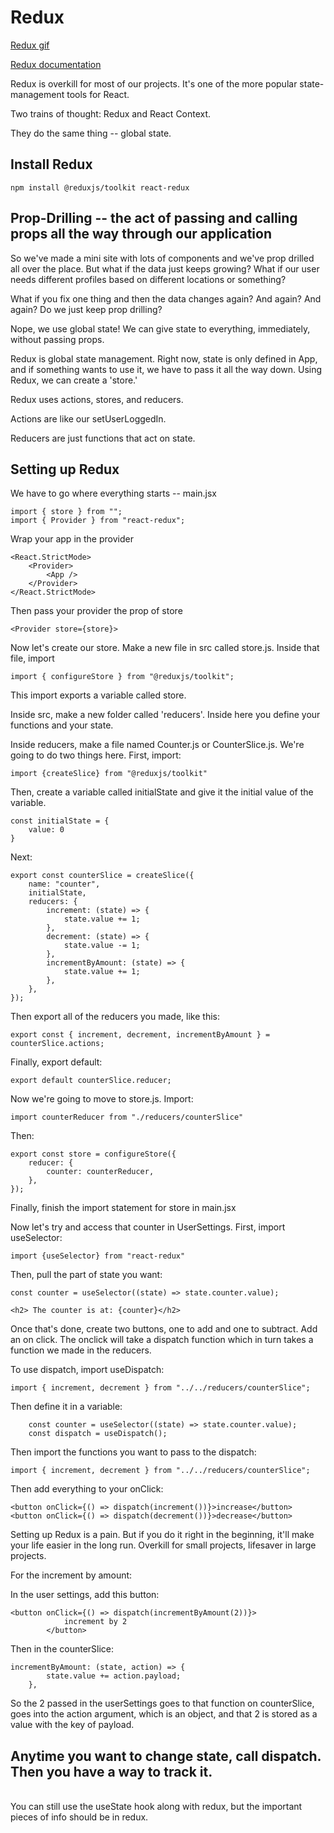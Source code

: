 # Redux

[Redux gif](https://d33wubrfki0l68.cloudfront.net/01cc198232551a7e180f4e9e327b5ab22d9d14e7/b33f4/assets/images/reduxdataflowdiagram-49fa8c3968371d9ef6f2a1486bd40a26.gif)

[Redux documentation](https://redux-toolkit.js.org/)

Redux is overkill for most of our projects. It's one of the more popular state-management tools for React.

Two trains of thought: Redux and React Context.

They do the same thing -- global state.

## Install Redux

    npm install @reduxjs/toolkit react-redux

## Prop-Drilling -- the act of passing and calling props all the way through our application

So we've made a mini site with lots of components and we've prop drilled all over the place. But what if the data just keeps growing? What if our user needs different profiles based on different locations or something?

What if you fix one thing and then the data changes again? And again? And again? Do we just keep prop drilling?

Nope, we use global state! We can give state to everything, immediately, without passing props.

Redux is global state management. Right now, state is only defined in App, and if something wants to use it, we have to pass it all the way down. Using Redux, we can create a 'store.'

Redux uses actions, stores, and reducers.

Actions are like our setUserLoggedIn.

Reducers are just functions that act on state.

## Setting up Redux

We have to go where everything starts -- main.jsx

    import { store } from "";
    import { Provider } from "react-redux";

Wrap your app in the provider

    <React.StrictMode>
    	<Provider>
    		<App />
    	</Provider>
    </React.StrictMode>

Then pass your provider the prop of store

    <Provider store={store}>

Now let's create our store. Make a new file in src called store.js. Inside that file, import

    import { configureStore } from "@reduxjs/toolkit";

This import exports a variable called store.

Inside src, make a new folder called 'reducers'. Inside here you define your functions and your state.

Inside reducers, make a file named Counter.js or CounterSlice.js. We're going to do two things here. First, import:

    import {createSlice} from "@reduxjs/toolkit"

Then, create a variable called initialState and give it the initial value of the variable.

    const initialState = {
        value: 0
    }

Next:

    export const counterSlice = createSlice({
        name: "counter",
        initialState,
        reducers: {
            increment: (state) => {
                state.value += 1;
            },
            decrement: (state) => {
                state.value -= 1;
            },
            incrementByAmount: (state) => {
                state.value += 1;
            },
        },
    });

Then export all of the reducers you made, like this:

    export const { increment, decrement, incrementByAmount } = counterSlice.actions;

Finally, export default:

    export default counterSlice.reducer;

Now we're going to move to store.js. Import:

    import counterReducer from "./reducers/counterSlice"

Then:

    export const store = configureStore({
        reducer: {
            counter: counterReducer,
        },
    });

Finally, finish the import statement for store in main.jsx

Now let's try and access that counter in UserSettings. First, import useSelector:

    import {useSelector} from "react-redux"

Then, pull the part of state you want:

    const counter = useSelector((state) => state.counter.value);

    <h2> The counter is at: {counter}</h2>

Once that's done, create two buttons, one to add and one to subtract. Add an on click. The onclick will take a dispatch function which in turn takes a function we made in the reducers.

To use dispatch, import useDispatch:

    import { increment, decrement } from "../../reducers/counterSlice";

Then define it in a variable:

    	const counter = useSelector((state) => state.counter.value);
        const dispatch = useDispatch();

Then import the functions you want to pass to the dispatch:

    import { increment, decrement } from "../../reducers/counterSlice";

Then add everything to your onClick:

    <button onClick={() => dispatch(increment())}>increase</button>
    <button onClick={() => dispatch(decrement())}>decrease</button>

Setting up Redux is a pain. But if you do it right in the beginning, it'll make your life easier in the long run. Overkill for small projects, lifesaver in large projects.

For the increment by amount:

In the user settings, add this button:

    <button onClick={() => dispatch(incrementByAmount(2))}>
    			increment by 2
    		</button>

Then in the counterSlice:

    incrementByAmount: (state, action) => {
    		state.value += action.payload;
    	},

So the 2 passed in the userSettings goes to that function on counterSlice, goes into the action argument, which is an object, and that 2 is stored as a value with the key of payload.

## Anytime you want to change state, call dispatch. Then you have a way to track it.

<br>
You can still use the useState hook along with redux, but the important pieces of info should be in redux.
